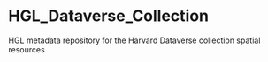 # HGL_Dataverse_Collection
HGL metadata repository for the Harvard Dataverse collection spatial resources
